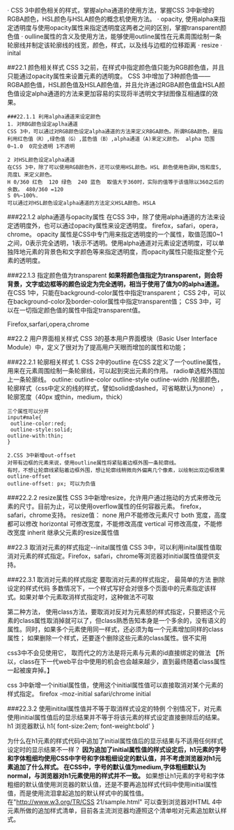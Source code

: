 ·	CSS 3中颜色相关的样式，掌握alpha通道的使用方法，掌握CSS 3中新增的RGBA颜色，HSL颜色与HSLA颜色的概念机使用方法。
·	opacity, 使用alpha来指定透明度与使用opacity属性来指定透明度这两者之间的区别，掌握transparent颜色值
·	oulline属性的含义及使用方法，能够使用outline属性在元素周围绘制一条轮廓线并制定该轮廓线的线宽，颜色，样式，以及线与边框的位移距离
·	resize
·	inital

##22.1 颜色相关样式
CSS 3之前，在样式中指定颜色值只能为RGB颜色值，并且只能通过opacity属性来设置元素的透明度。
CSS 3中增加了3种颜色值——RGBA颜色值，HSL颜色值及HSLA颜色值，并且允许通过RGBA颜色值盒HSLA颜色值设定alpha通道的方法来更加容易的实现将半透明文字狱图像互相通牒的效果。

	###22.1.1 利用alpha通道来设定颜色
	1. 对RBG颜色设定aplha通道
	CSS 3中，可以通过对RGB颜色设定alpha通道的方法来定义RBGA颜色。所谓RGBA颜色，是指利用红色值（R）,绿色值（G）,蓝色值（B）,alpha通道（A)来定义颜色。 alpha 范围0~1.0  0完全透明 1不透明
	
	2 对HSL颜色设定alpha通道
	在CSS 3中，除了可以使用RGB颜色外，还可以使用HSL颜色。HSL 颜色使用色调H,饱和度S,亮度L 来定义颜色。
	H 0/360 红色  120 绿色	240 蓝色  取值大于360时，实际的值等于该值除以360之后的余数。 480/360 =120
	S 0%~100%.
	可以通过对HSL颜色设定alpha通道的方法定义HSLA颜色。HSLA

###22.1.2 alpha通道与opacity属性
在CSS 3中，除了使用alpha通道的方法来设定透明度外，也可以通过opacity属性来设定透明度。
firefox，safari，opera，chrome。 
opacity 属性是CSS中专门用来指定透明度的一个属性，取值范围0~1之间，0表示完全透明，1表示不透明。使用alpha通道对元素设定透明度，可以单独阵地元素的背景色和文字颜色等来指定透明度，而opacity属性只能指定整个元素的透明度。

###22.1.3 指定颜色值为transparent
**如果将颜色值指定为transparent，则会将背景，文字或边框等的颜色设定为完全透明，相当于使用了值为0的alpha通道。**
在CSS 1中，只能在background-color属性中指定transparent；
CSS 2中，可以在background-color及border-color属性中指定transparent值；
CSS 3中，可以在一切指定颜色值的属性中指定transparent值。

Firefox,sarfari,opera,chrome

##22.2 用户界面相关样式
CSS 3的基本用户界面模块（Basic User Interface Module）中，定义了很对为了提高用户天眼而增加的属性和功能；

###22.2.1 轮廓相关样式
	1. CSS 2中的outline
	在CSS 2定义了一个outline属性，用来在元素周围绘制一条轮廓线，可以起到突出元素的作用。 radio单选框外围加上一条轮廓线。
	outline: outline-color outline-style outline-width /轮廓颜色，轮廓样式（css中定义的线的样式，譬如solid或dashed，可省略默认为none） ，轮廓宽度（40px 或thin，medium，thick）
	
	三个属性可以分开
	input#male{
	 outline-color:red;
	 outline-style:solid;
	outline-with:thin;
	}

	2.CSS 3中新增out-offset
	对带有边框的元素来说，使用outline属性将紧贴着边框外围一条轮廓线。
	有时，不想让轮廓线紧贴着边框外围，想让轮廓线稍微向外偏离几个像素，以绘制出双边框效果  outline-offset
	outline-offset: px; 可以为负值

###22.2.2 resize属性
CSS 3中新增resize，允许用户通过拖动的方式来修改元素的尺寸。目前为止，可以使用overflow属性的任何容器元素。
firefox，safari，chrome支持。
resize值：
none	用户不能修改元素尺寸
both	宽度，高度都可以修改
horizontal	可修改宽度，不能修改高度
vertical	可修改高度，不能修改宽度
inherit		继承父元素的resize属性值

##22.3 取消对元素的样式指定--inital属性值
CSS 3中，可以利用inital属性值取消对元素的样式指定。Firefox，safari，chrome等浏览器对initial属性值提供支持。

###22.3.1 取消对元素的样式指定
要取消对元素的样式指定，  最简单的方法  删除设定的样式代码
多数情况下，一个样式写好会对很多个页面中的元素指定该样式。如果对单个元素取消样式指定时，这种做法不可取

第二种方法， 使用class方法，要取消对反对为元素怒的样式指定，只要把这个元素的class属性取消掉就可以了，但class熟悉告知本身是一个多余的，没有语义的属性。同时，如果多个元素使用同一样式，还必须为每一个元素增加同样的class属性；
如果删除一个样式，还要逐个删除这些元素的class属性。很不实用

css3中不会见使用它， 取而代之的方法是将元素与元素的id直接绑定的做法
【所以，class在下一代web平台中使用的机会也会越来越少，直到最终随着class属性一起被废弃掉。】


css 3中新增一个initial属性值，使用这个initial属性值可以直接取消对某个元素的样式指定。
firefox -moz-initial
safari/chrome initial

###22.3.2 使用initital属性值并不等于取消样式设定的特例
个别情况下，对元素使用initial属性值后的显示结果并不等于将该元素的样式设定直接删除后的结果。
h1 浏览器默认
h1{
font-size:2em;
font-weight:bold'
}

为什么在h1元素的样式代码中追加了initial属性值后的显示结果与不适用任何样式设定时的显示结果不一样？
 **因为追加了initial属性值的样式设定后，h1元素的字号和字体粗细均使用CSS中字号和字体粗细设定的默认值，并不考虑浏览器对h1元素追加了什么样式。
在CSS中，字号的默认值为medium,字体粗细默认为normal，与浏览器对h1元素使用的样式并不一致。**
如果想让h1元素的字号和字体粗细的默认值使用浏览器的默认值，还是不要再追加样式代码中使用initial属性值，而是使用流泪拿起追加的默认样式中的属性值。在"http://www.w3.org/TR/CSS 21/sample.html" 可以查到浏览器对HTML 4中元素所做的追加样式清单，目前各主流浏览器均遵照这个清单啦对元素追加默认样式。
